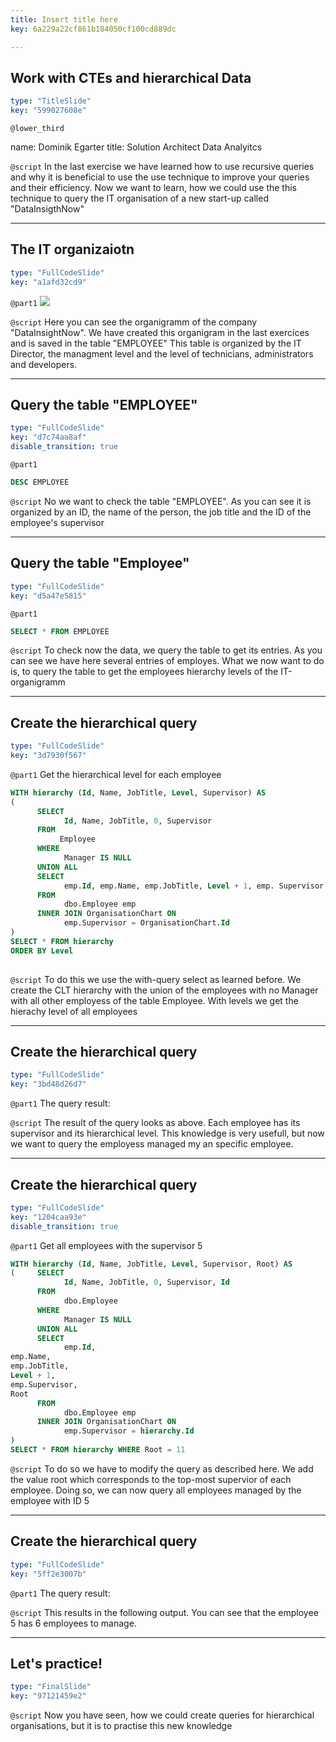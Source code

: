 ```yaml
---
title: Insert title here
key: 6a229a22cf861b184050cf100cd889dc

---
```

## Work with CTEs and hierarchical Data

```yaml
type: "TitleSlide"
key: "599027608e"
```

`@lower_third`

name: Dominik Egarter
title: Solution Architect Data Analyitcs


`@script`
In the last exercise we have learned how to use recursive queries and why it is beneficial to use the use technique to improve your queries and their efficiency. Now we want to learn, how we could use the this technique to query the IT organisation of a new start-up called "DataInsigthNow"


---
## The IT organizaiotn

```yaml
type: "FullCodeSlide"
key: "a1afd32cd9"
```

`@part1`
![](https://assets.datacamp.com/production/repositories/4213/datasets/db04da806342ebb645063f6bc6822e5b4fa0e6d1/ITorganigramm.png)


`@script`
Here you can see the organigramm of the company "DataInsightNow". We have created this organigram in the last exercices and is saved in the table "EMPLOYEE" This table is organized by the IT Director, the managment level and the level of technicians, administrators and developers.


---
## Query the table "EMPLOYEE"

```yaml
type: "FullCodeSlide"
key: "d7c74aa8af"
disable_transition: true
```

`@part1`
```sql
DESC EMPLOYEE
```


`@script`
No we want to check the table "EMPLOYEE". As you can see it is organized by an ID, the name of the person, the job title and the ID of the employee's supervisor


---
## Query the table "Employee"

```yaml
type: "FullCodeSlide"
key: "d5a47e5815"
```

`@part1`
```sql
SELECT * FROM EMPLOYEE
```


`@script`
To check now the data, we query the table to get its entries. As you can see we have here several entries of employes. What we now want to do is, to query the  table to get the employees hierarchy levels of the IT-organigramm


---
## Create the hierarchical query

```yaml
type: "FullCodeSlide"
key: "3d7930f567"
```

`@part1`
Get the hierarchical level for each employee
```sql
WITH hierarchy (Id, Name, JobTitle, Level, Supervisor) AS 
(
      SELECT
            Id, Name, JobTitle, 0, Supervisor
      FROM
           Employee
      WHERE 
            Manager IS NULL
      UNION ALL 
      SELECT
            emp.Id, emp.Name, emp.JobTitle, Level + 1, emp. Supervisor
      FROM
            dbo.Employee emp
      INNER JOIN OrganisationChart ON 
            emp.Supervisor = OrganisationChart.Id
)
SELECT * FROM hierarchy
ORDER BY Level
	
```


`@script`
To do this we use the with-query select as learned before. We create the CLT hierarchy with the union of the employees with no Manager with all other employess of the table Employee. With levels we get the hierachy level of all employees


---
## Create the hierarchical query

```yaml
type: "FullCodeSlide"
key: "3bd48d26d7"
```

`@part1`
The query result:


`@script`
The result of the query looks as above. Each employee has its supervisor and its hierarchical level. This knowledge is very usefull, but now we want to query the employess managed my an specific employee.


---
## Create the hierarchical query

```yaml
type: "FullCodeSlide"
key: "1204caa93e"
disable_transition: true
```

`@part1`
Get all employees with the supervisor 5
```sql
WITH hierarchy (Id, Name, JobTitle, Level, Supervisor, Root) AS
(     SELECT
            Id, Name, JobTitle, 0, Supervisor, Id
      FROM
            dbo.Employee
      WHERE 
            Manager IS NULL
      UNION ALL 
      SELECT
            emp.Id, 
emp.Name, 
emp.JobTitle, 
Level + 1, 
emp.Supervisor, 
Root
      FROM
            dbo.Employee emp
      INNER JOIN OrganisationChart ON 
            emp.Supervisor = hierarchy.Id
)
SELECT * FROM hierarchy WHERE Root = 11
```


`@script`
To do so we have to modify the query as described here. We add the value root which corresponds to the top-most supervior of each employee. Doing so, we can now query all employees managed by the employee with ID 5


---
## Create the hierarchical query

```yaml
type: "FullCodeSlide"
key: "5ff2e3007b"
```

`@part1`
The query result:


`@script`
This results in the following output. You can see that the employee 5 has 6 employees to manage.


---
## Let's practice!

```yaml
type: "FinalSlide"
key: "97121459e2"
```

`@script`
Now you have seen, how we could create queries for hierarchical organisations, but it is to practise this new knowledge

